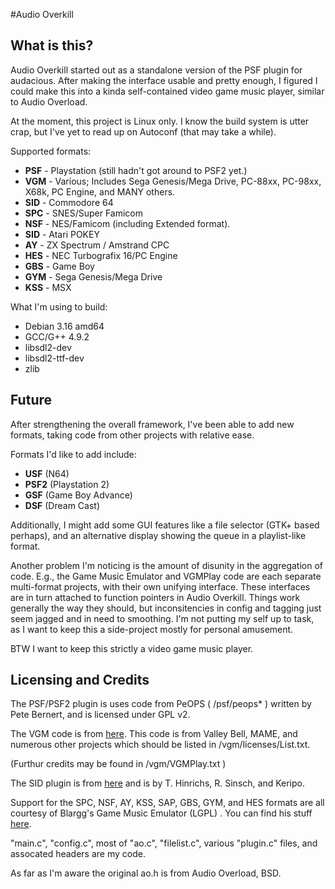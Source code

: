 #Audio Overkill

## What is this?

Audio Overkill started out as a standalone version of the PSF plugin for
audacious.  After making the interface usable and pretty enough, I figured
I could make this into a kinda self-contained video game music player,
similar to Audio Overload.

At the moment, this project is Linux only.  I know the build system is utter
crap, but I've yet to read up on Autoconf (that may take
a while).

Supported formats:

* __PSF__ - Playstation  (still hadn't got around to PSF2 yet.)
* __VGM__ - Various;  Includes Sega Genesis/Mega Drive, PC-88xx, PC-98xx, X68k, PC Engine, and MANY others. 
* __SID__ - Commodore 64
* __SPC__ - SNES/Super Famicom
* __NSF__ - NES/Famicom (including Extended format).
* __SID__ - Atari POKEY
* __AY__  - ZX Spectrum / Amstrand CPC
* __HES__ - NEC Turbografix 16/PC Engine
* __GBS__ - Game Boy
* __GYM__ - Sega Genesis/Mega Drive
* __KSS__ - MSX


What I'm using to build:

* Debian 3.16 amd64
* GCC/G++ 4.9.2
* libsdl2-dev
* libsdl2-ttf-dev
* zlib



## Future

After strengthening the overall framework, I've been able to add new formats,
taking code from other projects with relative ease.

Formats I'd like to add include:

* __USF__ (N64)
* __PSF2__ (Playstation 2)
* __GSF__ (Game Boy Advance)
* __DSF__ (Dream Cast)

Additionally, I might add some GUI features like a file selector (GTK+ based perhaps), and
an alternative display showing the queue in a playlist-like format.

Another problem I'm noticing is the amount of disunity in the aggregation of
code.  E.g., the Game Music Emulator and VGMPlay code are each separate multi-format
projects, with their own unifying interface.  These interfaces are in turn attached to
function pointers in Audio Overkill.  Things work generally the way they should, but
inconsitencies in config and tagging just seem jagged and in need to smoothing.  I'm not 
putting my self up to task, as I want to keep this a side-project mostly for personal
amusement.

BTW I want to keep this strictly a video game music player.

## Licensing and Credits

The PSF/PSF2 plugin is uses code from PeOPS  ( /psf/peops* ) written by Pete Bernert, and is licensed under GPL v2.

The VGM code is from [here](https://github.com/vgmrips/vgmplay).  This code is
from Valley Bell, MAME, and numerous other projects which should be listed in /vgm/licenses/List.txt.

(Furthur credits may be found in /vgm/VGMPlay.txt )

The SID plugin is from [here](https://github.com/iPodLinux-Community/TinySID)
and is by T. Hinrichs, R. Sinsch, and Keripo.

Support for the SPC, NSF, AY, KSS, SAP, GBS, GYM, and HES formats are
all courtesy of Blargg's Game Music Emulator (LGPL) .  You can find his stuff [here](http://blargg.8bitalley.com/).

"main.c", "config.c", most of "ao.c", "filelist.c", various "plugin.c" files, and assocated
headers are my code.

As far as I'm aware the original ao.h is from Audio Overload, BSD.

